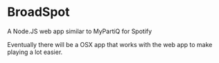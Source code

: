 # BroadSpot
A Node.JS web app similar to MyPartiQ for Spotify

Eventually there will be a OSX app that works with the web app to make playing a lot easier.
